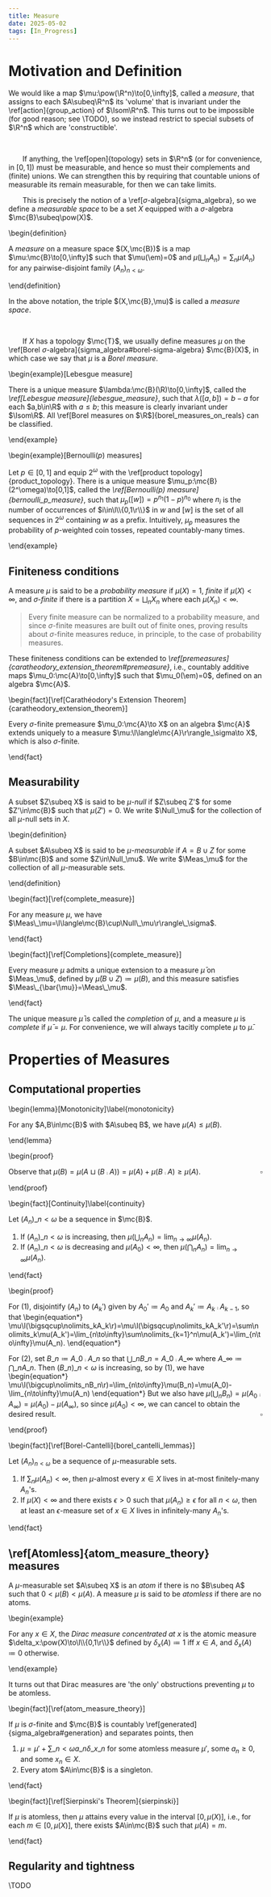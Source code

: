 ```yaml
---
title: Measure
date: 2025-05-02
tags: [In_Progress]
---
```


# Motivation and Definition

We would like a map $\mu:\pow(\R^n)\to[0,\infty]$, called a _measure_, that assigns to each $A\subeq\R^n$ its 'volume' that is invariant under the \ref[action]{group_action} of $\Isom\R^n$. This turns out to be impossible (for good reason; see \TODO), so we instead restrict to special subsets of $\R^n$ which are 'constructible'.

<br>

&emsp;&emsp;If anything, the \ref[open]{topology} sets in $\R^n$ (or for convenience, in $[0,1]$) must be measurable, and hence so must their complements and (finite) unions. We can strengthen this by requiring that countable unions of measurable its remain measurable, for then we can take limits.

<div class="space"></div>

&emsp;&emsp;This is precisely the notion of a \ref[$\sigma$-algebra]{sigma_algebra}, so we define a _measurable space_ to be a set $X$ equipped with a $\sigma$-algebra $\mc{B}\subeq\pow(X)$.

\begin{definition}

A _measure_ on a measure space $(X,\mc{B})$ is a map $\mu:\mc{B}\to[0,\infty]$ such that $\mu(\em)=0$ and $\mu(\bigsqcup_nA_n)=\sum_n\mu(A_n)$ for any pairwise-disjoint family $(A_n)_{n<\omega}$.

\end{definition}

In the above notation, the triple $(X,\mc{B},\mu)$ is called a _measure space_.

<br>

&emsp;&emsp;If $X$ has a topology $\mc{T}$, we usually define measures $\mu$ on the \ref[Borel $\sigma$-algebra]{sigma_algebra#borel-sigma-algebra} $\mc{B}(X)$, in which case we say that $\mu$ is a _Borel measure_.

\begin{example}[Lebesgue measure]

There is a unique measure $\lambda:\mc{B}(\R)\to[0,\infty]$, called the _\ref[Lebesgue measure]{lebesgue_measure}_, such that $\lambda([a,b])=b-a$ for each $a,b\in\R$ with $a\leq b$; this measure is clearly invariant under $\Isom\R$. All \ref[Borel measures on $\R$]{borel_measures_on_reals} can be classified.

\end{example}

\begin{example}[Bernoulli$(p)$ measures]

Let $p\in[0,1]$ and equip $2^\omega$ with the \ref[product topology]{product_topology}. There is a unique measure $\mu_p:\mc{B}(2^\omega)\to[0,1]$, called the _\ref[Bernoulli$(p)$ measure]{bernoulli_p_measure}_, such that $\mu_p([w])=p^{n_1}(1-p)^{n_0}$ where $n_i$ is the number of occurrences of $i\in\l\\{0,1\r\\}$ in $w$ and $[w]$ is the set of all sequences in $2^\omega$ containing $w$ as a prefix. Intuitively, $\mu_p$ measures the probability of $p$-weighted coin tosses, repeated countably-many times.

\end{example}

## Finiteness conditions

A measure $\mu$ is said to be a _probability measure_ if $\mu(X)=1$, _finite_ if $\mu(X)<\infty$, and _$\sigma$-finite_ if there is a partition $X=\bigsqcup_nX_n$ where each $\mu(X_n)<\infty$.

>Every finite measure can be normalized to a probability measure, and since $\sigma$-finite measures are built out of finite ones, proving results about $\sigma$-finite measures reduce, in principle, to the case of probability measures.

These finiteness conditions can be extended to _\ref[premeasures]{caratheodory_extension_theorem#premeasure}_, i.e., countably additive maps $\mu_0:\mc{A}\to[0,\infty]$ such that $\mu_0(\em)=0$, defined on an algebra $\mc{A}$.

\begin{fact}[\ref[Carathéodory's Extension Theorem]{caratheodory_extension_theorem}]

Every $\sigma$-finite premeasure $\mu_0:\mc{A}\to X$ on an algebra $\mc{A}$ extends uniquely to a measure $\mu:\l\langle\mc{A}\r\rangle_\sigma\to X$, which is also $\sigma$-finite.

\end{fact}

## Measurability

A subset $Z\subeq X$ is said to be _$\mu$-null_ if $Z\subeq Z'$ for some $Z'\in\mc{B}$ such that $\mu(Z')=0$. We write $\Null_\mu$ for the collection of all $\mu$-null sets in $X$.

\begin{definition}

A subset $A\subeq X$ is said to be _$\mu$-measurable_ if $A=B\cup Z$ for some $B\in\mc{B}$ and some $Z\in\Null_\mu$. We write $\Meas_\mu$ for the collection of all $\mu$-measurable sets.

\end{definition}

\begin{fact}[\ref{complete_measure}]

For any measure $\mu$, we have $\Meas\_\mu=\l\langle\mc{B}\cup\Null\_\mu\r\rangle\_\sigma$.

\end{fact}

\begin{fact}[\ref[Completions]{complete_measure}]

Every measure $\mu$ admits a unique extension to a measure $\bar{\mu}$ on $\Meas_\mu$, defined by $\bar{\mu}(B\cup Z)\coloneqq\mu(B)$, and this measure satisfies $\Meas\_{\bar{\mu}}=\Meas\_\mu$.

\end{fact}

The unique measure $\bar{\mu}$ is called the _completion_ of $\mu$, and a measure $\mu$ is _complete_ if $\bar{\mu}=\mu$. For convenience, we will always tacitly complete $\mu$ to $\bar{\mu}$.

# Properties of Measures

## Computational properties

\begin{lemma}[Monotonicity]\label{monotonicity}

For any $A,B\in\mc{B}$ with $A\subeq B$, we have $\mu(A)\leq\mu(B)$.

\end{lemma}

\begin{proof}

Observe that $\mu(B)=\mu(A\sqcup(B\comp A))=\mu(A)+\mu(B\comp A)\geq\mu(A)$.<span style="float:right;">$\square$</span>

\end{proof}

\begin{fact}[Continuity]\label{continuity}

Let $(A_n)\_{n<\omega}$ be a sequence in $\mc{B}$.
1. If $(A_n)\_{n<\omega}$ is increasing, then $\mu(\bigcup_nA_n)=\lim_{n\to\infty}\mu(A_n)$.
2. If $(A_n)\_{n<\omega}$ is decreasing and $\mu(A_0)<\infty$, then $\mu(\bigcap_nA_n)=\lim_{n\to\infty}\mu(A_n)$.

\end{fact}

\begin{proof}

For (1), disjointify $(A_n)$ to $(A_k')$ given by $A_0'\coloneqq A_0$ and $A_k'\coloneqq A_k\comp A_{k-1}$, so that
\begin{equation*}
    \mu\l(\bigsqcup\nolimits_kA_k\r)=\mu\l(\bigsqcup\nolimits_kA_k'\r)=\sum\nolimits_k\mu(A_k')=\lim_{n\to\infty}\sum\nolimits_{k=1}^n\mu(A_k')=\lim_{n\to\infty}\mu(A_n).
\end{equation*}

For (2), set $B\_n\coloneqq A\_0\comp A\_n$ so that $\bigcup\_nB\_n=A\_0\comp A\_\infty$ where $A\_\infty\coloneqq\bigcap\_nA\_n$. Then $(B\_n)\_{n<\omega}$ is increasing, so by (1), we have
\begin{equation*}
    \mu\l(\bigcup\nolimits\_nB\_n\r)=\lim\_{n\to\infty}\mu(B\_n)=\mu(A\_0)-\lim\_{n\to\infty}\mu(A\_n)
\end{equation*}
But we also have $\mu(\bigcup_nB_n)=\mu(A_0\comp A_\infty)=\mu(A_0)-\mu(A_\infty)$, so since $\mu(A_0)<\infty$, we can cancel to obtain the desired result.<span style="float:right;">$\square$</span>

\end{proof}

\begin{fact}[\ref[Borel-Cantelli]{borel_cantelli_lemmas}]

Let $(A_n)_{n<\omega}$ be a sequence of $\mu$-measurable sets.
1. If $\sum_n\mu(A_n)<\infty$, then $\mu$-almost every $x\in X$ lives in at-most finitely-many $A_n$'s.
2. If $\mu(X)<\infty$ and there exists $\epsilon>0$ such that $\mu(A_n)\geq\epsilon$ for all $n<\omega$, then at least an $\epsilon$-measure set of $x\in X$ lives in infinitely-many $A_n$'s.

\end{fact}

## \ref[Atomless]{atom_measure_theory} measures

A $\mu$-measurable set $A\subeq X$ is an _atom_ if there is no $B\subeq A$ such that $0<\mu(B)<\mu(A)$. A measure $\mu$ is said to be _atomless_ if there are no atoms.

\begin{example}

For any $x\in X$, the _Dirac measure concentrated at $x$_ is the atomic measure $\delta_x:\pow(X)\to\l\\{0,1\r\\}$ defined by $\delta_x(A)\coloneqq1$ iff $x\in A$, and $\delta_x(A)\coloneqq0$ otherwise.

\end{example}

It turns out that Dirac measures are 'the only' obstructions preventing $\mu$ to be atomless.

\begin{fact}[\ref{atom_measure_theory}]

If $\mu$ is $\sigma$-finite and $\mc{B}$ is countably \ref[generated]{sigma_algebra#generation} and separates points, then
1. $\mu=\mu'+\sum\_{n<\omega}a\_n\delta\_{x\_n}$ for some atomless measure $\mu'$, some $a_n\geq0$, and some $x_n\in X$.
2. Every atom $A\in\mc{B}$ is a singleton.

\end{fact}

\begin{fact}[\ref[Sierpinski's Theorem]{sierpinski}]

If $\mu$ is atomless, then $\mu$ attains every value in the interval $[0,\mu(X)]$, i.e., for each $m\in[0,\mu(X)]$, there exists $A\in\mc{B}$ such that $\mu(A)=m$.

\end{fact}

## Regularity and tightness

\TODO
